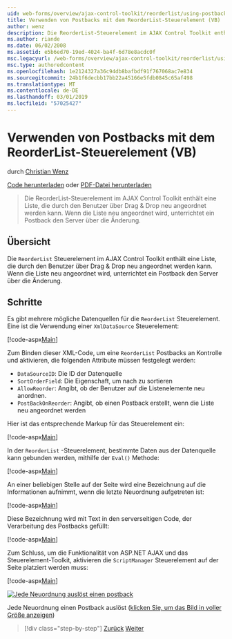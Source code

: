 ```yaml
---
uid: web-forms/overview/ajax-control-toolkit/reorderlist/using-postbacks-with-reorderlist-vb
title: Verwenden von Postbacks mit dem ReorderList-Steuerelement (VB) | Microsoft-Dokumentation
author: wenz
description: Die ReorderList-Steuerelement im AJAX Control Toolkit enthält eine Liste, die durch den Benutzer über Drag & Drop neu angeordnet werden kann. Wenn die Liste neu angeordnet wird, eine Bestellung...
ms.author: riande
ms.date: 06/02/2008
ms.assetid: e5b6ed70-19ed-4024-ba4f-6d78e8acdc0f
msc.legacyurl: /web-forms/overview/ajax-control-toolkit/reorderlist/using-postbacks-with-reorderlist-vb
msc.type: authoredcontent
ms.openlocfilehash: 1e2124327a36c94db8bafbdf91f767068ac7e834
ms.sourcegitcommit: 24b1f6decbb17bb22a45166e5fdb0845c65af498
ms.translationtype: MT
ms.contentlocale: de-DE
ms.lasthandoff: 03/01/2019
ms.locfileid: "57025427"
---
```

<a name="using-postbacks-with-reorderlist-vb"></a>Verwenden von Postbacks mit dem ReorderList-Steuerelement (VB)
====================
durch [Christian Wenz](https://github.com/wenz)

[Code herunterladen](http://download.microsoft.com/download/9/3/f/93f8daea-bebd-4821-833b-95205389c7d0/ReorderList4.vb.zip) oder [PDF-Datei herunterladen](http://download.microsoft.com/download/2/d/c/2dc10e34-6983-41d4-9c08-f78f5387d32b/reorderlist4VB.pdf)

> Die ReorderList-Steuerelement im AJAX Control Toolkit enthält eine Liste, die durch den Benutzer über Drag & Drop neu angeordnet werden kann. Wenn die Liste neu angeordnet wird, unterrichtet ein Postback den Server über die Änderung.


## <a name="overview"></a>Übersicht

Die `ReorderList` Steuerelement im AJAX Control Toolkit enthält eine Liste, die durch den Benutzer über Drag & Drop neu angeordnet werden kann. Wenn die Liste neu angeordnet wird, unterrichtet ein Postback den Server über die Änderung.

## <a name="steps"></a>Schritte

Es gibt mehrere mögliche Datenquellen für die `ReorderList` Steuerelement. Eine ist die Verwendung einer `XmlDataSource` Steuerelement:

[!code-aspx[Main](using-postbacks-with-reorderlist-vb/samples/sample1.aspx)]

Zum Binden dieser XML-Code, um eine `ReorderList` Postbacks an Kontrolle und aktivieren, die folgenden Attribute müssen festgelegt werden:

- `DataSourceID`: Die ID der Datenquelle
- `SortOrderField`: Die Eigenschaft, um nach zu sortieren
- `AllowReorder`: Angibt, ob der Benutzer auf die Listenelemente neu anordnen.
- `PostBackOnReorder`: Angibt, ob einen Postback erstellt, wenn die Liste neu angeordnet werden

Hier ist das entsprechende Markup für das Steuerelement ein:

[!code-aspx[Main](using-postbacks-with-reorderlist-vb/samples/sample2.aspx)]

In der `ReorderList` -Steuerelement, bestimmte Daten aus der Datenquelle kann gebunden werden, mithilfe der `Eval()` Methode:

[!code-aspx[Main](using-postbacks-with-reorderlist-vb/samples/sample3.aspx)]

An einer beliebigen Stelle auf der Seite wird eine Bezeichnung auf die Informationen aufnimmt, wenn die letzte Neuordnung aufgetreten ist:

[!code-aspx[Main](using-postbacks-with-reorderlist-vb/samples/sample4.aspx)]

Diese Bezeichnung wird mit Text in den serverseitigen Code, der Verarbeitung des Postbacks gefüllt:

[!code-aspx[Main](using-postbacks-with-reorderlist-vb/samples/sample5.aspx)]

Zum Schluss, um die Funktionalität von ASP.NET AJAX und das Steuerelement-Toolkit, aktivieren die `ScriptManager` Steuerelement auf der Seite platziert werden muss:

[!code-aspx[Main](using-postbacks-with-reorderlist-vb/samples/sample6.aspx)]


[![Jede Neuordnung auslöst einen postback](using-postbacks-with-reorderlist-vb/_static/image2.png)](using-postbacks-with-reorderlist-vb/_static/image1.png)

Jede Neuordnung einen Postback auslöst ([klicken Sie, um das Bild in voller Größe anzeigen](using-postbacks-with-reorderlist-vb/_static/image3.png))

> [!div class="step-by-step"]
> [Zurück](drag-and-drop-via-reorderlist-cs.md)
> [Weiter](drag-and-drop-via-reorderlist-vb.md)
